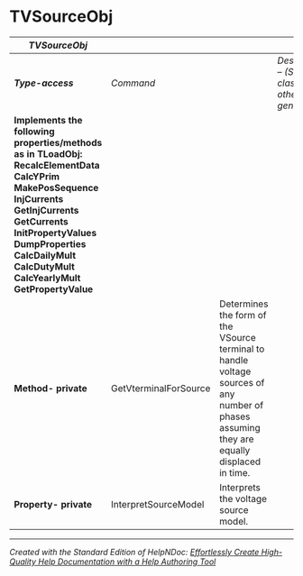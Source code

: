 # TVSourceObj

| ***TVSourceObj*** |  |  |  |
| --- | --- | --- | --- |
| ***Type-access*** | *Command* |  | *Description – (Specific class) otherwise generic* |
| **Implements the following properties/methods as in TLoadObj:** **RecalcElementData** **CalcYPrim** **MakePosSequence** **InjCurrents** **GetInjCurrents** **GetCurrents** **InitPropertyValues** **DumpProperties** **CalcDailyMult** **CalcDutyMult** **CalcYearlyMult** **GetPropertyValue** |  |  |  |
| **Method- private** | GetVterminalForSource | Determines the form of the VSource terminal to handle voltage sources of any number of phases assuming they are equally displaced in time. |  |
| **Property- private** | InterpretSourceModel | Interprets the voltage source model. |  |



***
_Created with the Standard Edition of HelpNDoc: [Effortlessly Create High-Quality Help Documentation with a Help Authoring Tool](<https://www.helpauthoringsoftware.com>)_

